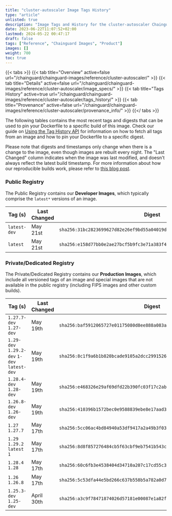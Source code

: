 ```yaml
---
title: "cluster-autoscaler Image Tags History"
type: "article"
unlisted: true
description: "Image Tags and History for the cluster-autoscaler Chainguard Image"
date: 2023-06-22T11:07:52+02:00
lastmod: 2024-05-22 00:47:17
draft: false
tags: ["Reference", "Chainguard Images", "Product"]
images: []
weight: 700
toc: true
---
```


{{< tabs >}}
{{< tab title="Overview" active=false url="/chainguard/chainguard-images/reference/cluster-autoscaler/" >}}
{{< tab title="Details" active=false url="/chainguard/chainguard-images/reference/cluster-autoscaler/image_specs/" >}}
{{< tab title="Tags History" active=true url="/chainguard/chainguard-images/reference/cluster-autoscaler/tags_history/" >}}
{{< tab title="Provenance" active=false url="/chainguard/chainguard-images/reference/cluster-autoscaler/provenance_info/" >}}
{{</ tabs >}}

The following tables contains the most recent tags and digests that can be used to pin your Dockerfile to a specific build of this image. Check our guide on [Using the Tag History API](/chainguard/chainguard-images/using-the-tag-history-api/) for information on how to fetch all tags from an image and how to pin your Dockerfile to a specific digest.

Please note that digests and timestamps only change when there is a change to the image, even though images are rebuilt every night. The "Last Changed" column indicates when the image was last modified, and doesn't always reflect the latest build timestamp. For more information about how our reproducible builds work, please refer to [this blog post](https://www.chainguard.dev/unchained/reproducing-chainguards-reproducible-image-builds).

### Public Registry
The Public Registry contains our **Developer Images**, which typically comprise the `latest*` versions of an image.

| Tag (s)       | Last Changed | Digest                                                                    |
|---------------|--------------|---------------------------------------------------------------------------|
|  `latest-dev` | May 21st     | `sha256:31bc2823699627d82e26ef9bd55a04019d06baf981abd2a0f0b48d5b534003f8` |
|  `latest`     | May 21st     | `sha256:e158d77bb0e2ae27bcf5b9fc3e71a383f4494ac6460c5cc59af07cf4af0c53cf` |


### Private/Dedicated Registry
The Private/Dedicated Registry contains our **Production Images**, which include all versioned tags of an image and special images that are not available in the public registry (including FIPS images and other custom builds).

| Tag (s)                                       | Last Changed | Digest                                                                    |
|-----------------------------------------------|--------------|---------------------------------------------------------------------------|
|  `1.27.7-dev` `1.27-dev`                      | May 19th     | `sha256:baf5912065727e01175080d8ee888a083a74930bd3ad1cd413aa87587e3f2945` |
|  `1.29-dev` `1.29.2-dev` `1-dev` `latest-dev` | May 19th     | `sha256:8c1f9a6b1b820bcade9105a2dcc29915262bec73997f9055ae6bb16fb08a845e` |
|  `1.28.4-dev` `1.28-dev`                      | May 19th     | `sha256:e468326e29af69dfd22b390fc03f17c2ab1ad4125bed489fe323c7dc862e81e7` |
|  `1.26.8-dev` `1.26-dev`                      | May 19th     | `sha256:410396b1572bec0e9588839ebe8e17aad388e4bfa6b02c88479f7e5df32f9756` |
|  `1.27` `1.27.7`                              | May 17th     | `sha256:5cc06ac4bd84940a53df9417a2a49b3f03523a823e828d3f8ba0e3298846617c` |
|  `1.29` `1.29.2` `latest` `1`                 | May 17th     | `sha256:8d8f857276484cb5f63cbf9eb7541b543ce284424a784fc7e2258a7845e86a17` |
|  `1.28.4` `1.28`                              | May 17th     | `sha256:60c6fb3e4538404d34710a207c17cd55c3a8bb61af8074acc4318cb6dab2dca7` |
|  `1.26` `1.26.8`                              | May 17th     | `sha256:5c53dfa44e5bd266c637b558b5a782a0d7c55bb28dc5f65d8a6b1ed017faccda` |
|  `1.25.3-dev` `1.25-dev`                      | April 30th   | `sha256:a3c9f78471874026d57181e00087e1a82fba1a666181a21c24e2804ea4c6073d` |

